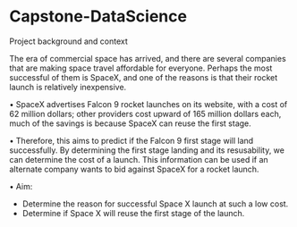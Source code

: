 # Capstone-DataScience

 Project background and context

The era of commercial space has arrived, and there are several companies that are making 
space travel affordable for everyone. Perhaps the most successful of them is SpaceX, and one of 
the reasons is that their rocket launch is relatively inexpensive.

• SpaceX advertises Falcon 9 rocket launches on its website, with a cost of 62 million dollars; other providers cost upward of 165 million dollars each, much of the savings is because SpaceX can reuse the first stage.

• Therefore, this aims to predict if the Falcon 9 first stage will land successfully. By determining the first stage landing and its resusability, we can determine the cost of a launch. This information can be used if an alternate company wants to bid against SpaceX for a rocket launch.

• Aim:
- Determine the reason for successful Space X launch at such a low cost.
- Determine if Space X will reuse the first stage of the launch.
